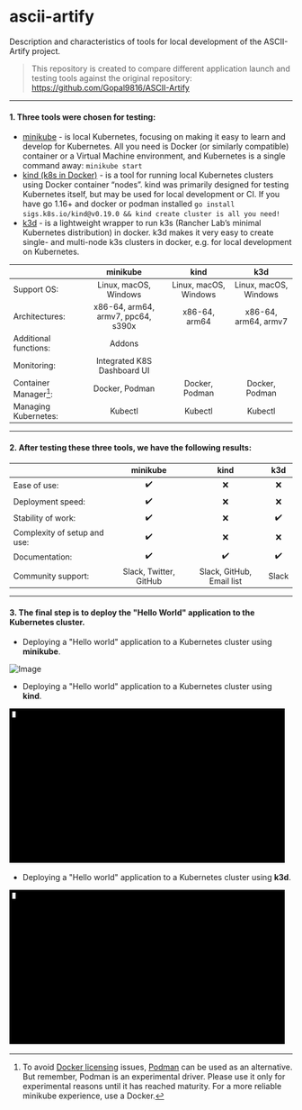 # ascii-artify
Description and characteristics of tools for local development of the ASCII-Artify project.

>This repository is created to compare different application launch and testing tools against the original repository:
>https://github.com/Gopal9816/ASCII-Artify
---
#### 1. Three tools were chosen for testing:
* [minikube](https://minikube.sigs.k8s.io/docs/) - is local Kubernetes, focusing on making it easy to learn and develop for Kubernetes. All you need is Docker (or similarly compatible) container or a Virtual Machine environment, and Kubernetes is a single command away: `minikube start`
* [kind (k8s in Docker)](https://kind.sigs.k8s.io/) - is a tool for running local Kubernetes clusters using Docker container “nodes”. kind was primarily designed for testing Kubernetes itself, but may be used for local development or CI. If you have go 1.16+ and docker or podman installed ```go install sigs.k8s.io/kind@v0.19.0 && kind create cluster is all you need!```
* [k3d](https://k3d.io/) - is a lightweight wrapper to run k3s (Rancher Lab’s minimal Kubernetes distribution) in docker. k3d makes it very easy to create single- and multi-node k3s clusters in docker, e.g. for local development on Kubernetes.


|                      |       minikube                    |       kind           |       k3d            |
|:---------------------|:---------------------------------:|:--------------------:|:--------------------:|
|Support OS:           | Linux, macOS, Windows             | Linux, macOS, Windows| Linux, macOS, Windows|
|Architectures:        | x86-64, arm64, armv7, ppc64, s390x| x86-64, arm64        | x86-64, arm64, armv7 |
|Additional functions: | Addons                            |                      |                      |
|Monitoring:           | Integrated K8S Dashboard UI       |                      |                      |
|Container Manager[^1]:| Docker, Podman                    | Docker, Podman       | Docker, Podman       |
|Managing Kubernetes:  | Kubectl                           | Kubectl              | Kubectl              |  

[^1]: To avoid [Docker licensing](https://www.docker.com/pricing/) issues, [Podman](https://docs.podman.io/en/latest/) can be used as an alternative. But remember, Podman is an experimental driver. Please use it only for experimental reasons until it has reached maturity. For a more reliable minikube experience, use a Docker.
_ _ _
#### 2. After testing these three tools, we have the following results:

|                            |       minikube             |       kind               |       k3d            |
|:---------------------------|:--------------------------:|:------------------------:|:--------------------:|
|Ease of use:                | :heavy_check_mark:         | :x:                      | :x:                  |
|Deployment speed:           | :heavy_check_mark:         | :x:                      | :x:                  |
|Stability of work:          | :heavy_check_mark:         | :x:                      | :heavy_check_mark:   |
|Complexity of setup and use:| :heavy_check_mark:         | :x:                      | :x:                  |
|Documentation:              | :heavy_check_mark:         | :heavy_check_mark:       | :heavy_check_mark:   |
|Community support:          | Slack, Twitter, GitHub     | Slack, GitHub, Email list| Slack                |
_ _ _
#### 3. The final step is to deploy the "Hello World" application to the Kubernetes cluster.
* Deploying a "Hello world" application to a Kubernetes cluster using **minikube**.

![Image](https://github.com/redman-dev29/ascii-artify/blob/main/.data/minikube_demo.gif)

* Deploying a "Hello world" application to a Kubernetes cluster using **kind**.

![Image](https://github.com/redman-dev29/ascii-artify/blob/main/.data/kind_demo.gif)

* Deploying a "Hello world" application to a Kubernetes cluster using **k3d**.

![Image](https://github.com/redman-dev29/ascii-artify/blob/main/.data/k3d_demo.gif)
